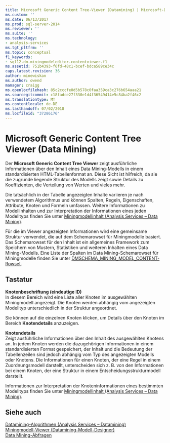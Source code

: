 ```yaml
---
title: Microsoft Generic Content Tree-Viewer (Datamining) | Microsoft-Dokumentation
ms.custom: ''
ms.date: 06/13/2017
ms.prod: sql-server-2014
ms.reviewer: ''
ms.suite: ''
ms.technology:
- analysis-services
ms.tgt_pltfrm: ''
ms.topic: conceptual
f1_keywords:
- sql12.dm.miningmodeleditor.contentviewer.f1
ms.assetid: 751b4393-f6fd-48c1-bcef-bdca589ce34c
caps.latest.revision: 36
author: minewiskan
ms.author: owend
manager: craigg
ms.openlocfilehash: 85c2cccfe0d5b578c0faa359ca3c276b654aaa21
ms.sourcegitcommit: c18fadce27f330e1d4f36549414e5c84ba2f46c2
ms.translationtype: MT
ms.contentlocale: de-DE
ms.lasthandoff: 07/02/2018
ms.locfileid: "37286176"
---
```

# <a name="microsoft-generic-content-tree-viewer-data-mining"></a>Microsoft Generic Content Tree Viewer (Data Mining)
  Der **Microsoft Generic Content Tree Viewer** zeigt ausführliche Informationen über den Inhalt eines Data Mining-Modells in einem standardisierten HTML-Tabellenformat an. Diese Sicht ist hilfreich, da sie die zugrunde liegende Struktur des Modells zeigt sowie Details zu Koeffizienten, die Verteilung von Werten und vieles mehr.  
  
 Die tatsächlich in der Tabelle angezeigten Inhalte variieren je nach verwendetem Algorithmus und können Spalten, Regeln, Eigenschaften, Attribute, Knoten und Formeln umfassen. Weitere Informationen zu Modellinhalten und zur Interpretation der Informationen eines jeden Modelltyps finden Sie unter [Miningmodellinhalt &#40;Analysis Services – Data Mining&#41;](data-mining/mining-model-content-analysis-services-data-mining.md).  
  
 Für die im Viewer angezeigten Informationen wird eine gemeinsame Struktur verwendet, die auf dem Schemarowset für Miningmodelle basiert. Das Schemarowset für den Inhalt ist ein allgemeines Framework zum Speichern von Mustern, Statistiken und weiteren Inhalten eines Data Mining-Modells. Eine Liste der Spalten im Data Mining-Schemarowset für Miningmodelle finden Sie unter [DMSCHEMA_MINING_MODEL_CONTENT-Rowset](schema-rowsets/data-mining/dmschema-mining-model-content-rowset.md).  
  
## <a name="options"></a>Tastatur  
 **Knotenbeschriftung (eindeutige ID)**  
 In diesem Bereich wird eine Liste aller Knoten im ausgewählten Miningmodell angezeigt. Die Knoten werden abhängig vom angezeigten Modelltyp unterschiedlich in der Struktur angeordnet.  
  
 Sie können auf die einzelnen Knoten klicken, um Details über den Knoten im Bereich **Knotendetails** anzuzeigen.  
  
 **Knotendetails**  
 Zeigt ausführliche Informationen über den Inhalt des ausgewählten Knotens an. In jedem Knoten werden die dazugehörigen Informationen in einem standardisierten Format gespeichert, der Inhalt und die Bedeutung der Tabellenzeilen sind jedoch abhängig vom Typ des angezeigten Modells oder Knotens. Die Informationen für einen Knoten, der eine Regel in einem Zuordnungsmodell darstellt, unterscheiden sich z. B. von den Informationen bei einem Knoten, der eine Struktur in einem Entscheidungsstrukturmodell darstellt.  
  
 Informationen zur Interpretation der Knoteninformationen eines bestimmten Modelltyps finden Sie unter [Miningmodellinhalt &#40;Analysis Services – Data Mining&#41;](data-mining/mining-model-content-analysis-services-data-mining.md).  
  
## <a name="see-also"></a>Siehe auch  
 [Datamining-Algorithmen &#40;Analysis Services – Datamining&#41;](data-mining/data-mining-algorithms-analysis-services-data-mining.md)   
 [Miningmodell-Viewer &#40;Datamining-Modell-Designer&#41;](mining-model-viewers-data-mining-model-designer.md)   
 [Data Mining-Abfragen](data-mining/data-mining-queries.md)  
  
  
